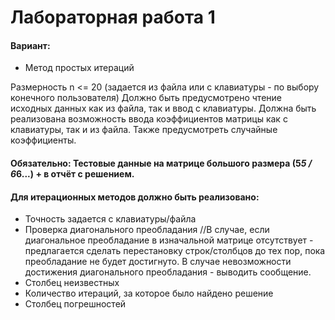 # Лабораторная работа 1
#### Вариант:
* Метод простых итераций

Размерность n <= 20 (задается из файла или с клавиатуры - по выбору конечного пользователя)
Должно быть предусмотрено чтение исходных данных как из файла, так и ввод с клавиатуры.
Должна быть реализована возможность ввода коэффициентов матрицы как с клавиатуры, так и из файла. Также предусмотреть случайные коэффициенты.
#### Обязательно: Тестовые данные на матрице большого размера (5*5 / 6*6...) + в отчёт с решением.
#### Для итерационных методов должно быть реализовано:
*	Точность задается с клавиатуры/файла
*	Проверка диагонального преобладания
//В случае, если диагональное преобладание в изначальной матрице отсутствует - предлагается сделать перестановку строк/столбцов до тех пор, пока преобладание не будет достигнуто. В случае невозможности достижения диагонального преобладания - выводить сообщение.
*	Столбец неизвестных
*	Количество итераций, за которое было найдено решение
*	Столбец погрешностей
